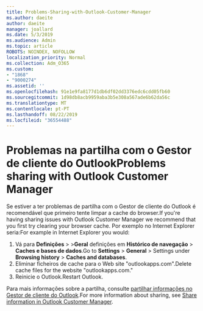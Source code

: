 ```yaml
---
title: Problems-Sharing-with-Outlook-Customer-Manager
ms.author: daeite
author: daeite
manager: joallard
ms.date: 5/3/2019
ms.audience: Admin
ms.topic: article
ROBOTS: NOINDEX, NOFOLLOW
localization_priority: Normal
ms.collection: Adm_O365
ms.custom:
- "1868"
- "9000274"
ms.assetid: ''
ms.openlocfilehash: 91e1e9fa8177d1db6df02dd3376edc6cdd05fb60
ms.sourcegitcommit: 1d98db8acb9959aba3b5e308a567ade6b62da56c
ms.translationtype: MT
ms.contentlocale: pt-PT
ms.lasthandoff: 08/22/2019
ms.locfileid: "36554488"
---
```

# <a name="problems-sharing-with-outlook-customer-manager"></a><span data-ttu-id="6dd86-102">Problemas na partilha com o Gestor de cliente do Outlook</span><span class="sxs-lookup"><span data-stu-id="6dd86-102">Problems sharing with Outlook Customer Manager</span></span>

<span data-ttu-id="6dd86-103">Se estiver a ter problemas de partilha com o Gestor de cliente do Outlook é recomendável que primeiro tente limpar a cache do browser.</span><span class="sxs-lookup"><span data-stu-id="6dd86-103">If you're having sharing issues with Outlook Customer Manager we recommend that you first try clearing your browser cache.</span></span> <span data-ttu-id="6dd86-104">Por exemplo no Internet Explorer seria:</span><span class="sxs-lookup"><span data-stu-id="6dd86-104">For example in Internet Explorer you would:</span></span>

1. <span data-ttu-id="6dd86-105">Vá para **Definições** > >**Geral** definições em **Histórico de navegação** > **Caches e bases de dados**.</span><span class="sxs-lookup"><span data-stu-id="6dd86-105">Go to **Settings** > **General** > Settings under **Browsing history** > **Caches and databases**.</span></span>
2. <span data-ttu-id="6dd86-106">Eliminar ficheiros de cache para o Web site "outlookapps.com".</span><span class="sxs-lookup"><span data-stu-id="6dd86-106">Delete cache files for the website "outlookapps.com."</span></span>
3. <span data-ttu-id="6dd86-107">Reinicie o Outlook.</span><span class="sxs-lookup"><span data-stu-id="6dd86-107">Restart Outlook.</span></span>

<span data-ttu-id="6dd86-108">Para mais informações sobre a partilha, consulte [partilhar informações no Gestor de cliente do Outlook](https://support.office.com/article/4f26cc69-67da-4cd5-b344-02d1a4799310%20).</span><span class="sxs-lookup"><span data-stu-id="6dd86-108">For more information about sharing, see [Share information in Outlook Customer Manager](https://support.office.com/article/4f26cc69-67da-4cd5-b344-02d1a4799310%20).</span></span>